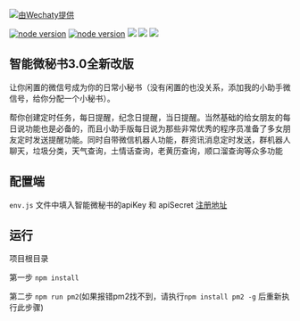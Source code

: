 

[![ 由Wechaty提供 ](https://img.shields.io/badge/Powered%20By-Wechaty-blue.svg)](https://github.com/chatie/wechaty)

[![node version](https://img.shields.io/badge/node-%3E%3D10-blue.svg)](http://nodejs.cn/download/)
[![node version](https://img.shields.io/badge/wechaty-%3E%3D0.26-blue.svg)](https://github.com/Chatie/wechaty)
![](https://img.shields.io/badge/Window-green.svg)
![](https://img.shields.io/badge/Mac-yellow.svg)
![](https://img.shields.io/badge/Centos-blue.svg)


## 智能微秘书3.0全新改版

让你闲置的微信号成为你的日常小秘书（没有闲置的也没关系，添加我的小助手微信号，给你分配一个小秘书）。

帮你创建定时任务，每日提醒，纪念日提醒，当日提醒。当然基础的给女朋友的每日说功能也是必备的，而且小助手版每日说为那些非常优秀的程序员准备了多女朋友定时发送提醒功能。同时自带微信机器人功能，群资讯消息定时发送，群机器人聊天，垃圾分类，天气查询，土情话查询，老黄历查询，顺口溜查询等众多功能

## 配置端
`env.js` 文件中填入智能微秘书的apiKey 和 apiSecret [注册地址](https://wechat.aibotk.com/#/signup)

## 运行

项目根目录

第一步 `npm install`

第二步 `npm run pm2`(如果报错pm2找不到，请执行`npm install pm2 -g` 后重新执行此步骤)
